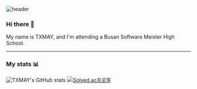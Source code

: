 ![header](https://capsule-render.vercel.app/api?type=slice&color=timeAuto&height=200&text=TXMAY&fontAlign=70&rotate=13&fontAlignY=25&desc=welcome%20to%20my%20github%20:\)&descAlign=70.&descAlignY=44)
### Hi there 👋
My name is TXMAY, and I'm attending a Busan Software Meister High School.
***
### My stats 📊
![TXMAY's GitHub stats](https://github-readme-stats.vercel.app/api?username=txmay&show_icons=true&theme=radical)
[![Solved.ac프로필](http://mazassumnida.wtf/api/v2/generate_badge?boj=juya6388king)](https://solved.ac/juya6388king)



<!--
**TXMAY/TXMAY** is a ✨ _special_ ✨ repository because its `README.md` (this file) appears on your GitHub profile.

Here are some ideas to get you started:

- 🔭 I’m currently working on ...
- 🌱 I’m currently learning ...
- 👯 I’m looking to collaborate on ...
- 🤔 I’m looking for help with ...
- 💬 Ask me about ...
- 📫 How to reach me: ...
- 😄 Pronouns: ...
- ⚡ Fun fact: ...
-->
